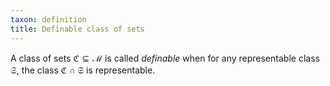 ```yaml
---
taxon: definition
title: Definable class of sets
---
```


A class of sets $\mathfrak{C}\subseteq\mathscr{M}$ is called *definable* when for any representable class $\mathfrak{S}$, the class $\mathfrak{C}\cap\mathfrak{S}$ is representable.

